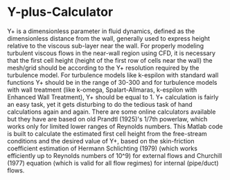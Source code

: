 # Y-plus-Calculator
Y+ is a dimensionless parameter in fluid dynamics, defined as the dimensionless distance from the wall, generally used to express
height relative to the viscous sub-layer near the wall. For properly modeling turbulent viscous flows in the near-wall region using CFD, it is necessary that the first cell height (height of the first row of cells near the wall) the mesh/grid should be according to the Y+ resolution required by the turbulence model.
For turbulence models like k-espilon with standard wall functions Y+ should be in the range of 30-300 and for turbulence models with wall treatment (like k-omega, Spalart-Allmaras, k-espilon with Enhanced Wall Treatment), Y+ should be equal to 1.
Y+ calculation is fairly an easy task, yet it gets disturbing to do the tedious task of hand calculations again and again. There are some online calculators available but they have are based on old Prandtl (1925)'s 1/7th powerlaw, which works only for limited lower ranges of Reynolds numbers.
This Matlab code is built to calculate the estimated first cell height from the free-stream conditions and the desired value of Y+,
based on the skin-friction coefficient estimation of Hermann Schlichting (1979) (which works efficiently up to Reynolds numbers of
10^9) for external flows and Churchill (1977) equation (which is valid for all flow regimes) for internal (pipe/duct) flows.

